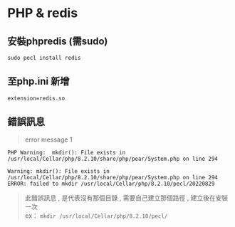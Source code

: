 # PHP & redis

## 安裝phpredis (需sudo)
`sudo pecl install redis`

## 至php.ini 新增
`extension=redis.so`

## 錯誤訊息
> error message 1

```Warning: mkdir(): File exists in System.php on line 294
PHP Warning:  mkdir(): File exists in /usr/local/Cellar/php/8.2.10/share/php/pear/System.php on line 294

Warning: mkdir(): File exists in /usr/local/Cellar/php/8.2.10/share/php/pear/System.php on line 294
ERROR: failed to mkdir /usr/local/Cellar/php/8.2.10/pecl/20220829
```
>此錯誤訊息 , 是代表沒有那個目錄 , 需要自己建立那個路徑 , 建立後在安裝一次  
ex：
    `mkdir /usr/local/Cellar/php/8.2.10/pecl/`
    